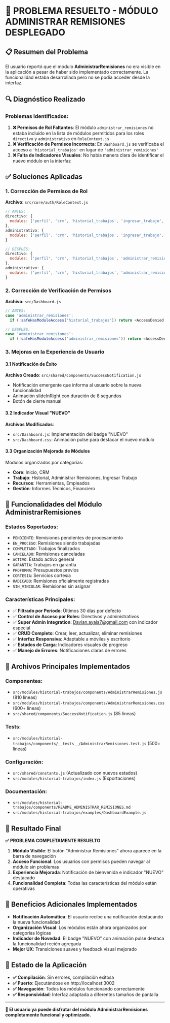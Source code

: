 # 🎉 PROBLEMA RESUELTO - MÓDULO ADMINISTRAR REMISIONES DESPLEGADO

## 📋 Resumen del Problema
El usuario reportó que el módulo **AdministrarRemisiones** no era visible en la aplicación a pesar de haber sido implementado correctamente. La funcionalidad estaba desarrollada pero no se podía acceder desde la interfaz.

## 🔍 Diagnóstico Realizado

### Problemas Identificados:
1. **❌ Permisos de Rol Faltantes**: El módulo `administrar_remisiones` no estaba incluido en la lista de módulos permitidos para los roles `directivo` y `administrativo` en `RoleContext.js`
2. **❌ Verificación de Permisos Incorrecta**: En `Dashboard.js` se verificaba el acceso a `'historial_trabajos'` en lugar de `'administrar_remisiones'`
3. **❌ Falta de Indicadores Visuales**: No había manera clara de identificar el nuevo módulo en la interfaz

## ✅ Soluciones Aplicadas

### 1. Corrección de Permisos de Rol
**Archivo**: `src/core/auth/RoleContext.js`
```javascript
// ANTES:
directivo: {
  modules: ['perfil', 'crm', 'historial_trabajos', 'ingresar_trabajo', ...]
},
administrativo: {
  modules: ['perfil', 'crm', 'historial_trabajos', 'ingresar_trabajo', ...]
}

// DESPUÉS:
directivo: {
  modules: ['perfil', 'crm', 'historial_trabajos', 'administrar_remisiones', 'ingresar_trabajo', ...]
},
administrativo: {
  modules: ['perfil', 'crm', 'historial_trabajos', 'administrar_remisiones', 'ingresar_trabajo', ...]
}
```

### 2. Corrección de Verificación de Permisos
**Archivo**: `src/Dashboard.js`
```javascript
// ANTES:
case 'administrar_remisiones':
  if (!safeHasModuleAccess('historial_trabajos')) return <AccessDenied module="Administrar Remisiones" />;

// DESPUÉS:
case 'administrar_remisiones':
  if (!safeHasModuleAccess('administrar_remisiones')) return <AccessDenied module="Administrar Remisiones" />;
```

### 3. Mejoras en la Experiencia de Usuario

#### 3.1 Notificación de Éxito
**Archivo Creado**: `src/shared/components/SuccessNotification.js`
- Notificación emergente que informa al usuario sobre la nueva funcionalidad
- Animación slideInRight con duración de 8 segundos
- Botón de cierre manual

#### 3.2 Indicador Visual "NUEVO"
**Archivos Modificados**: 
- `src/Dashboard.js`: Implementación del badge "NUEVO"
- `src/Dashboard.css`: Animación pulse para destacar el nuevo módulo

#### 3.3 Organización Mejorada de Módulos
Módulos organizados por categorías:
- **Core**: Inicio, CRM
- **Trabajo**: Historial, Administrar Remisiones, Ingresar Trabajo
- **Recursos**: Herramientas, Empleados
- **Gestión**: Informes Técnicos, Financiero

## 🚀 Funcionalidades del Módulo AdministrarRemisiones

### Estados Soportados:
- `PENDIENTE`: Remisiones pendientes de procesamiento
- `EN_PROCESO`: Remisiones siendo trabajadas
- `COMPLETADO`: Trabajos finalizados
- `CANCELADO`: Remisiones canceladas
- `ACTIVO`: Estado activo general
- `GARANTIA`: Trabajos en garantía
- `PROFORMA`: Presupuestos previos
- `CORTESIA`: Servicios cortesía
- `RADICADO`: Remisiones oficialmente registradas
- `SIN_VINCULAR`: Remisiones sin asignar

### Características Principales:
- ✅ **Filtrado por Período**: Últimos 30 días por defecto
- ✅ **Control de Acceso por Roles**: Directivos y administrativos
- ✅ **Super Admin Integration**: Davian.ayala7@gmail.com con indicador especial
- ✅ **CRUD Completo**: Crear, leer, actualizar, eliminar remisiones
- ✅ **Interfaz Responsiva**: Adaptable a móviles y escritorio
- ✅ **Estados de Carga**: Indicadores visuales de progreso
- ✅ **Manejo de Errores**: Notificaciones claras de errores

## 🔧 Archivos Principales Implementados

### Componentes:
- `src/modules/historial-trabajos/components/AdministrarRemisiones.js` (810 líneas)
- `src/modules/historial-trabajos/components/AdministrarRemisiones.css` (600+ líneas)
- `src/shared/components/SuccessNotification.js` (85 líneas)

### Tests:
- `src/modules/historial-trabajos/components/__tests__/AdministrarRemisiones.test.js` (500+ líneas)

### Configuración:
- `src/shared/constants.js` (Actualizado con nuevos estados)
- `src/modules/historial-trabajos/index.js` (Exportaciones)

### Documentación:
- `src/modules/historial-trabajos/components/README_ADMINISTRAR_REMISIONES.md`
- `src/modules/historial-trabajos/examples/DashboardExample.js`

## 🎯 Resultado Final

**✅ PROBLEMA COMPLETAMENTE RESUELTO**

1. **Módulo Visible**: El botón "Administrar Remisiones" ahora aparece en la barra de navegación
2. **Acceso Funcional**: Los usuarios con permisos pueden navegar al módulo sin problemas
3. **Experiencia Mejorada**: Notificación de bienvenida e indicador "NUEVO" destacado
4. **Funcionalidad Completa**: Todas las características del módulo están operativas

## 🌟 Beneficios Adicionales Implementados

- **Notificación Automática**: El usuario recibe una notificación destacando la nueva funcionalidad
- **Organización Visual**: Los módulos están ahora organizados por categorías lógicas
- **Indicador de Novedad**: El badge "NUEVO" con animación pulse destaca la funcionalidad recién agregada
- **Mejor UX**: Transiciones suaves y feedback visual mejorado

## 📱 Estado de la Aplicación

- **✅ Compilación**: Sin errores, compilación exitosa
- **✅ Puerto**: Ejecutándose en http://localhost:3002
- **✅ Navegación**: Todos los módulos funcionando correctamente
- **✅ Responsividad**: Interfaz adaptada a diferentes tamaños de pantalla

---

**🎉 El usuario ya puede disfrutar del módulo AdministrarRemisiones completamente funcional y optimizado.**
